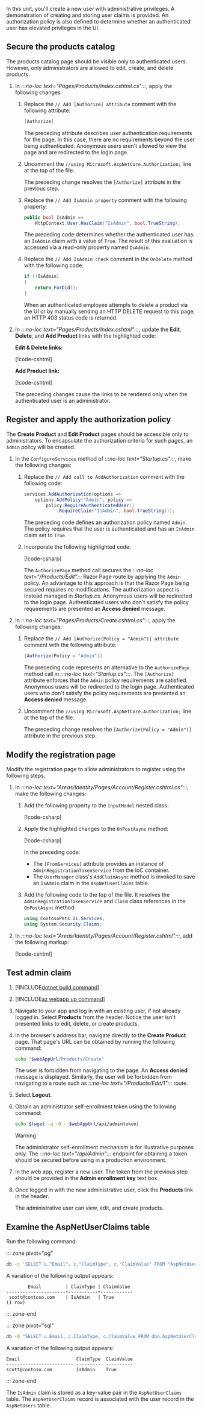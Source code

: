 In this unit, you'll create a new user with administrative privileges. A demonstration of creating and storing user claims is provided. An authorization policy is also defined to determine whether an authenticated user has elevated privileges in the UI.

## Secure the products catalog

The products catalog page should be visible only to authenticated users. However, only administrators are allowed to edit, create, and delete products.

1. In *:::no-loc text="Pages/Products/Index.cshtml.cs":::*, apply the following changes:
    1. Replace the `// Add [Authorize] attribute` comment with the following attribute:

        ```csharp
        [Authorize]
        ```

        The preceding attribute describes user authentication requirements for the page. In this case, there are no requirements beyond the user being authenticated. Anonymous users aren't allowed to view the page and are redirected to the login page.

    1. Uncomment the `//using Microsoft.AspNetCore.Authorization;` line at the top of the file.

        The preceding change resolves the `[Authorize]` attribute in the previous step.

    1. Replace the `// Add IsAdmin property` comment with the following property:

        ```csharp
        public bool IsAdmin =>
            HttpContext.User.HasClaim("IsAdmin", bool.TrueString);
        ```

        The preceding code determines whether the authenticated user has an `IsAdmin` claim with a value of `True`. The result of this evaluation is accessed via a read-only property named `IsAdmin`.

    1. Replace the `// Add IsAdmin check` comment in the `OnDelete` method with the following code:

        ```csharp
        if (!IsAdmin)
        {
            return Forbid();
        }
        ```

        When an authenticated employee attempts to delete a product via the UI or by manually sending an HTTP DELETE request to this page, an HTTP 403 status code is returned.

1. In *:::no-loc text="Pages/Products/Index.cshtml":::*, update the **Edit**, **Delete**, and **Add Product** links with the highlighted code:

    **Edit & Delete links:**

    [!code-cshtml[](../code/pages/products/index.cshtml?name=snippet_modelisadmin&highlight=2-3,6)]

    **Add Product link:**

    [!code-cshtml[](../code/pages/products/index.cshtml?name=snippet_addproductlink&highlight=1-2,4)]

    The preceding changes cause the links to be rendered only when the authenticated user is an administrator.

## Register and apply the authorization policy

The **Create Product** and **Edit Product** pages should be accessible only to administrators. To encapsulate the authorization criteria for such pages, an `Admin` policy will be created.

1. In the `ConfigureServices` method of *:::no-loc text="Startup.cs":::*, make the following changes:
    1. Replace the `// Add call to AddAuthorization` comment with the following code:

        ```csharp
        services.AddAuthorization(options =>
            options.AddPolicy("Admin", policy =>
                policy.RequireAuthenticatedUser()
                    .RequireClaim("IsAdmin", bool.TrueString)));
        ```

        The preceding code defines an authorization policy named `Admin`. The policy requires that the user is authenticated and has an `IsAdmin` claim set to `True`.

    1. Incorporate the following highlighted code:

        [!code-csharp[](../code/6-startup.cs?highlight=2-3)]

        The `AuthorizePage` method call secures the *:::no-loc text="/Products/Edit":::* Razor Page route by applying the `Admin` policy. An advantage to this approach is that the Razor Page being secured requires no modifications. The authorization aspect is instead managed in *Startup.cs*. Anonymous users will be redirected to the login page. Authenticated users who don't satisfy the policy requirements are presented an **Access denied** message.

1. In *:::no-loc text="Pages/Products/Create.cshtml.cs":::*, apply the following changes:
    1. Replace the `// Add [Authorize(Policy = "Admin")] attribute` comment with the following attribute:

        ```csharp
        [Authorize(Policy = "Admin")]
        ```

        The preceding code represents an alternative to the `AuthorizePage` method call in *:::no-loc text="Startup.cs":::*. The `[Authorize]` attribute enforces that the `Admin` policy requirements are satisfied. Anonymous users will be redirected to the login page. Authenticated users who don't satisfy the policy requirements are presented an **Access denied** message.

    1. Uncomment the `//using Microsoft.AspNetCore.Authorization;` line at the top of the file.

        The preceding change resolves the `[Authorize(Policy = "Admin")]` attribute in the previous step.

## Modify the registration page

Modify the registration page to allow administrators to register using the following steps.

1. In *:::no-loc text="Areas/Identity/Pages/Account/Register.cshtml.cs":::*, make the following changes:
    1. Add the following property to the `InputModel` nested class:

        [!code-csharp[](../code/areas/identity/pages/account/6-register.cshtml.cs?name=snippet_adminenrollmentkey&highlight=3-5)]

    1. Apply the highlighted changes to the `OnPostAsync` method:

        [!code-csharp[](../code/areas/identity/pages/account/6-register.cshtml.cs?name=snippet_onpostasync&highlight=1-3,20-22)]

        In the preceding code:

        * The `[FromServices]` attribute provides an instance of `AdminRegistrationTokenService` from the IoC container.
        * The `UserManager` class's `AddClaimAsync` method is invoked to save an `IsAdmin` claim in the `AspNetUserClaims` table.

    1. Add the following code to the top of the file. It resolves the `AdminRegistrationTokenService` and `Claim` class references in the `OnPostAsync` method:

        ```csharp
        using ContosoPets.Ui.Services;
        using System.Security.Claims;
        ```

1. In *:::no-loc text="Areas/Identity/Pages/Account/Register.cshtml":::*, add the following markup:

    [!code-cshtml[](../code/areas/identity/pages/account/6-register.cshtml?highlight=6-10)]

## Test admin claim

1. [!INCLUDE[dotnet build command](../../includes/dotnet-build-no-restore-command.md)]

1. [!INCLUDE[az webapp up command](../../includes/az-webapp-up-command.md)]

1. Navigate to your app and log in with an existing user, if not already logged in. Select **Products** from the header. Notice the user isn't presented links to edit, delete, or create products.

1. In the browser's address bar, navigate directly to the **Create Product** page. That page's URL can be obtained by running the following command:

    ```bash
    echo "$webAppUrl/Products/Create"
    ```

    The user is forbidden from navigating to the page. An **Access denied** message is displayed. Similarly, the user will be forbidden from navigating to a route such as *:::no-loc text="/Products/Edit/1":::* route.

1. Select **Logout**.

1. Obtain an administrator self-enrollment token using the following command:

    ```bash
    echo $(wget -q -O - $webAppUrl/api/admintoken)
    ```

    > [!WARNING]
    > The administrator self-enrollment mechanism is for illustrative purposes only. The *:::no-loc text="/api/Admin":::* endpoint for obtaining a token should be secured before using in a production environment.

1. In the web app, register a new user. The token from the previous step should be provided in the **Admin enrollment key** text box.

1. Once logged in with the new administrative user, click the **Products** link in the header.

    The administrative user can view, edit, and create products.

## Examine the AspNetUserClaims table

Run the following command:

::: zone pivot="pg"

```bash
db -c 'SELECT u."Email", c."ClaimType", c."ClaimValue" FROM "AspNetUserClaims" AS c INNER JOIN "AspNetUsers" AS u ON c."UserId" = u."Id"'
```

A variation of the following output appears:

```console
        Email         | ClaimType | ClaimValue
----------------------+-----------+------------
 scott@contoso.com    | IsAdmin   | True
(1 row)
```

::: zone-end

::: zone pivot="sql"

```bash
db -Q "SELECT u.Email, c.ClaimType, c.ClaimValue FROM dbo.AspNetUserClaims AS c INNER JOIN dbo.AspNetUsers AS u ON c.UserId = u.Id" -Y25 -y10
```

A variation of the following output appears:

```console
Email                     ClaimType  ClaimValue
------------------------- ---------- ----------
scott@contoso.com         IsAdmin    True
```

::: zone-end

The `IsAdmin` claim is stored as a key-value pair in the `AspNetUserClaims` table. The `AspNetUserClaims` record is associated with the user record in the `AspNetUsers` table.
